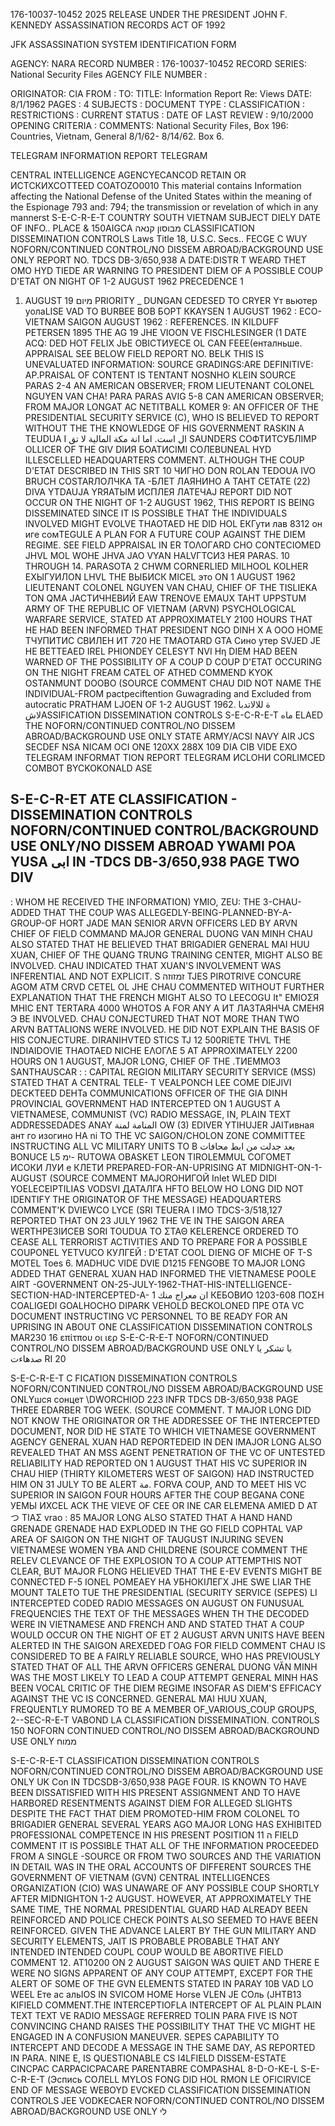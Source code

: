 176-10037-10452 2025 RELEASE UNDER THE PRESIDENT JOHN F. KENNEDY ASSASSINATION RECORDS ACT OF 1992

JFK ASSASSINATION SYSTEM
IDENTIFICATION FORM

AGENCY: NARA
RECORD NUMBER : 176-10037-10452
RECORD SERIES: National Security Files
AGENCY FILE NUMBER :

ORIGINATOR: CIA
FROM :
TO:
TITLE: Information Report Re: Views
DATE: 8/1/1962
PAGES : 4
SUBJECTS :
DOCUMENT TYPE :
CLASSIFICATION :
RESTRICTIONS :
CURRENT STATUS :
DATE OF LAST REVIEW : 9/10/2000
OPENING CRITERIA :
COMMENTS: National Security Files, Box 196: Countries, Vietnam, General 8/1/62-
8/14/62. Box 6.

TELEGRAM INFORMATION REPORT TELEGRAM

CENTRAL INTELLIGENCE AGENCYECANCOD
RETAIN OR
ИСТСКИХСOTTEED COATOZO0010
This material contains Information affecting the National Defense of the United States within the meaning of the Espionage
793 and: 794; the transmission or revelation of which in any mannerst
S-E-C-R-E-T
COUNTRY
SOUTH VIETNAM
SUBJECT
DIELY
DATE OF
INFO..
PLACE &
150AIGCA מבוסון קנאה
CLASSIFICATION DISSEMINATION CONTROLS
Laws Title 18, U.S.C. Secs..
FECGE C
WUY
NOFORN/CONTINUED CONTROL/NO DISSEM ABROAD/BACKGROUND USE ONLY
REPORT NO. TDCS DB-3/650,938
A
DATE:DISTR
T WEARD THET OMO HYD TIEDE AR
WARNING TO PRESIDENT DIEM OF A POSSIBLE
COUP D'ETAT ON NIGHT OF 1-2 AUGUST 1962
PRECEDENCE
1
1. AUGUST 19 מיום
PRIORITY _ DUNGAN
CEDESED TO CRYER Yт вьютер уолаLISE VAD TO BURBEЕ ВОВ БОРТ КKAYSEN
1 AUGUST 1962
:
ECO-VIETNAM SAIGON AUGUST 1962
:
REFERENCES.
IN KILDUFF
PETERSEN
1895 THE AG 19 JHE VIOON VE FISCHLESINGER
(1
DATE ACQ: DED HOT FELIX JЬЕ ОВІСТИУЕCE OL CAN FEEE(енталньше.
APPRAISAL
SEE BELOW
FIELD REPORT NO.
BELK
THIS IS UNEVALUATED INFORMATION: SOURCE GRADINGS:ARE DEFINITIVE: AP.PRAISAL OF CONTENT IS TENTANT
NOSNHO
KLEIN
SOURCE PARAS 2-4 AN AMERICAN OBSERVER; FROM LIEUTENANT COLONEL NGUYEN VAN CHA!
PARA
PARAS AVIG 5-8 CAN AMERICAN OBSERVER; FROM MAJOR LONGAT AC NETITBALL KOMER
9: AN OFFICER OF THE PRESIDENTIAL SECURITY SERVICE (C), WHO IS
BELIEVED TO REPORT WITHOUT THE THE KNOWLEDGE OF HIS GOVERNMENT RASKIN
A TEUDUA I
ال است. اما انة مكة المالية لا تق SAUNDERS
СОФТИТСУБЛIMP OLLICER OF THE GIV DIИЯ БОАТИСІМІ СОЛЕВUNEAL HYD ILLESCELLED
HEADQUARTERS COMMENT. ALTHOUGH THE COUP D'ETAT DESCRIBED IN THIS
SRT 10 ЧИГHO DON ROLAN TEDOUA IVO BRUCH COSTARЛОЛЧКА ТА
-БЛЕТ ЛАЯНИНО А ТАНТ CETATE (22) DIVA YTDAUJA YRЯАТЫМ ИСПЛЕЯ ЛАТЕЧАЈ
REPORT DID NOT OCCUR ON THE NIGHT OF 1-2 AUGUST 1962, THIS REPORT IS BEING
DISSEMINATED SINCE IT IS POSSIBLE THAT THE INDIVIDUALS INVOLVED MIGHT EVOLVE
THAOTAED HE DID HOL ЕКГути лав 8312 он иге сомTEGULE
A PLAN FOR A FUTURE COUP AGAINST THE DIEM REGIME. SEE FIELD APPRAISAL IN
ER ΤΟΛΟΓARD CHO CONTECIOMED JHVL MOL WOHE JHVA JAO VYAN HALVГТСИЗ НЕЯ
PARAS. 10 THROUGH 14.
PARASOTA
2
CHWM CORNERLIED MILHOOL KOLHER ЕХЫГУИЛON LHVL THЕ ВЫБИСК МICEL это
ON 1 AUGUST 1962 LIEUTENANT COLONEL NGUYEN VAN CHAU, CHIEF OF THE
TISLIEKA TON QMA JАСТИЧНЕВИЙ EAW TRENOVE EMAUX TAHT UPPSTUM
ARMY OF THE REPUBLIC OF VIETNAM (ARVN) PSYCHOLOGICAL WARFARE SERVICE, STATED
AT APPROXIMATELY 2100 HOURS THAT HE HAD BEEN INFORMED THAT PRESIDENT NGO DINH
X
A
OOO HOME ТЧУПИТИС СВИЛЕН ИТ 720 HE TMAOTARD GTA
Сино утер SVJED JE HE BETTEAED IREL PHIONDEY CELESYT NVI Hη
DIEM HAD BEEN WARNED OF THE POSSIBILITY OF A COUP D
COUP D'ETAT OCCURING ON THE NIGHT
FREAM CATEL OF ATHED COMMEND KYOK OSTANMUNT DOOBO
(SOURCE COMMENT
CHAU DID NOT NAME THE INDIVIDUAL-FROM
pactpeciftention
Guwagrading and
Excluded from autocratic
PRATHAM LJOEN
OF 1-2 AUGUST 1962.
ة للالاتدبا لاشASSIFICATION DISSEMINATION CONTROLS
S-E-C-R-E-T
ماه ELAED THE
NOFORN/CONTINUED CONTROL/NO DISSEM ABROAD/BACKGROUND USE ONLY
STATE ARMY/ACSI NAVY AIR JCS SECDEF NSA NICAM OCI ONE 120XX 288X 109 DIA CIB
VIDE
EXO
TELEGRAM INFORMAT TION REPORT TELEGRAM
ИСLОНИ CORLIMCED COMBOT BYCKOKONALD ASE

S-E-C-R-ET
ATE
CLASSIFICATION - DISSEMINATION CONTROLS
NOFORN/CONTINUED CONTROL/BACKGROUND USE
ONLY/NO DISSEM ABROAD
YWAMI POA YUSA
ابی
IN
-TDCS DB-3/650,938
PAGE TWO
DIV
-
:
WHOM HE RECEIVED THE INFORMATION)
YMIO, ZEU: THE
3-CHAU-ADDED THAT THE COUP WAS ALLEGEDLY-BEING-PLANNED-BY-A-GROUP-OF
HORT JADE MAN
SENIOR ARVN OFFICERS LED BY ARVN CHIEF OF FIELD COMMAND MAJOR GENERAL DUONG
VAN MINH CHAU ALSO STATED THAT HE BELIEVED THAT BRIGADIER GENERAL MAI HUU
XUAN, CHIEF OF THE QUANG TRUNG TRAINING CENTER, MIGHT ALSO BE INVOLVED. CHAU
INDICATED THAT XUAN'S INVOLVEMENT WAS INFERENTIAL AND NOT EXPLICIT.
S
זמזוזה TJES PIROTRIVE CONCURE AGOM ATM CRVD CETEL OL JHE
CHAU COMMENTED WITHOUT FURTHER EXPLANATION THAT THE FRENCH MIGHT ALSO
TO LEECOGU It"
ΕΜΙΟΣЯ МHIC ENT TERTARA 4000 WHOTOS A FOR ANY A
ИТ ЛАЗТАЯНЧА СМЕНЯ Э
BE INVOLVED. CHAU CONJECTURED THAT NOT MORE THAN TWO ARVN BATTALIONS WERE
INVOLVED. HE DID NOT EXPLAIN THE BASIS OF HIS CONJECTURE.
DIRANIHVTED STICS TJ 12 500RIETE THVL THE INDIAIDOVIE THAOTAED NICHE ΕΛΟΓΛΕ
5
AT APPROXIMATELY 2200 HOURS ON 1 AUGUST, MAJOR LONG, CHIEF OF THE
.ТИЕММОЗ SANTHAUSCAR
:
:
CAPITAL REGION MILITARY SECURITY SERVICE (MSS) STATED THAT A CENTRAL TELE-
T
VEALPONCH LEE COME DIEJIVI DECKTEED DЕHТа
COMMUNICATIONS OFFICER OF THE GIA DINH PROVINCIAL GOVERNMENT HAD INTERCEPTED
ON 1 AUGUST A VIETNAMESE, COMMUNIST (VC) RADIO MESSAGE, IN, PLAIN TEXT ADDRESSEDADES
ANAY
المنامة لمنة
OW (3) EDIVER YTIHUJER JAITивная ант го изогино HA
ni
TO THE VC SAIGON/CHOLON ZONE COMMITTEE INSTRUCTING ALL VC MILITARY UNITS TO B
بعد جدلت من ابط
محافات
BONUCE L5 ימ- RUTOWA OBASKET LEON TIROLEMMUL СОГОМЕТ ИСОКИ ЛУИ е
КЛЕТИ
PREPARED-FOR-AN-UPRISING AT MIDNIGHT-ON-1-AUGUST (SOURCE COMMENT MAJOROНИГОЙ
Inlet WLED DIDI YOELECEIPTILIAS VODSVI
ДАТАЛГА
HFTO BELOW HO
LONG DID NOT IDENTIFY THE ORIGINATOR OF THE MESSAGE) HEADQUARTERS COMMENT'K
DVIEWCO
LYCE
(SRI TEUERA I
IMO TDCS-3/518,127 REPORTED THAT ON 23 JULY 1962 THE VE IN THE SAIGON AREA WERTHPЕЗІИСЕВ
SORI TOUDUA ΤΟ ΣΤΑΘ
KELERENCE
ORDERED TO CEASE ALL TERRORIST ACTIVITIES AND TO PREPARE FOR A POSSIBLE COUPONEL
YETVUCO
КУЛГЕЙ
:
D'ETAT
COOL DIENG OF MICHE OF T-S MOTEL Toes
6.
MADHUC VIDE
DVIE D1215
FENGOBE TO
MAJOR LONG ADDED THAT GENERAL XUAN HAD INFORMED THE VIETNAMESE
POOLE AIRT
-GOVERNMENT ON-25-JULY-1962-THAT-HIS-INTELLIGENCE-SECTION-HAD-INTERCEPTED-A-
ان معراج منك
1
КЕБОВИО
1203-608
ΠΟΣΗ COALIGEDI GOALHOCHO DIPARK VEHOLD BECKOLONED ΠΡΕ ΟΤΑ
VC DOCUMENT INSTRUCTING VC PERSONNEL TO BE READY FOR AN UPRISING IN ABOUT ONE
CLASSIFICATION DISSEMINATION CONTROLS
MAR230
16 επίτπου οι ιερ
S-E-C-R-E-T
NOFORN/CONTINUED CONTROL/NO DISSEM ABROAD/BACKGROUND USE ONLY
با تشكر يا صدهاءت
RI
20

S-E-C-R-E-T
C
FICATION DISSEMINATION CONTROLS
NOFORN/CONTINUED CONTROL/NO DISSEM
ABROAD/BACKGROUND USE ONLYшся сонцет
\DWORCHIOD 223 INFR
TDCS DB-3/650,938
PAGE THREE
EDARBER TOG
WEEK. (SOURCE COMMENT.
T
MAJOR LONG DID NOT KNOW THE ORIGINATOR OR THE ADDRESSEE
OF THE INTERCEPTED DOCUMENT, NOR DID HE STATE TO WHICH VIETNAMESE GOVERNMENT
AGENCY GENERAL XUAN HAD REPORTEDEID IN DEN
IMAJOR LONG ALSO REVEALED THAT AN MSS AGENT PENETRATION OF THE VC OF
UNTESTED RELIABILITY HAD REPORTED ON 1 AUGUST THAT HIS VC SUPERIOR IN CHAU HIEP
(THIRTY KILOMETERS WEST OF SAIGON) HAD INSTRUCTED HIM ON 31 JULY TO BE ALERT
مة.
FORVA COUP, AND TO MEET HIS VC SUPERIOR IN SAIGON FOUR HOURS AFTER THE COUP
BEGANA CONE УЕМЫ ИХСЕL ACK THE VIEVE OF CEE OR INE CAR ELEMENA AMIED D
AT
つ
ΤΙΑΣ
vrao
:
85 MAJOR LONG ALSO STATED THAT A HAND HAND GRENADE GRENADE HAD EXPLODED IN THE GO
FIELD COPHTAL
VAP AREA OF SAIGON ON THE NIGHT OF TAUGUST INJURING SEVEN VIETNAMESE WOMEN
YBA
AND CHILDRENE (SOURCE COMMENT THE RELEV CLEVANCE OF THE EXPLOSION TO A COUP
ATTEMPTHIS NOT CLEAR, BUT MAJOR FLONG HELIEVED THAT THE
E-EV
EVENTS MIGHT BE
CONNECTED F-5 IONEL POMEAEY НА УБНОКІЛЕГX JHE SWE LIAR THE MOUNT
TALETO TUE THE PRESIDENTIAL (SECURITY SERVICE (SEPES) LI INTERCEPTED CODED RADIO
MESSAGES ON AUGUST ON FUNUSUAL FREQUENCIES THE TEXT OF THE MESSAGES WHEN
TH THE
DECODED WERE IN VIETNAMESE AND FRENCH AND AND STATED THAT A COUP WOULD OCCUR ON
THE NIGHT OF ET 2 AUGUST
ARVN UNITS HAVE BEEN ALERTED IN THE SAIGON AREXEDED
ГOAG FOR FIELD COMMENT
CHAU IS CONSIDERED TO BE A FAIRLY RELIABLE SOURCE,
WHO HAS PREVIOUSLY STATED THAT OF ALL THE ARVN OFFICERS GENERAL DUONG VĂN MINH
WAS THE MOST LIKELY TO LEAD A COUP ATTEMPT GENERAL MINH HAS BEEN VOCAL CRITIC
OF THE DIEM REGIME INSOFAR AS DIEM'S EFFICACY AGAINST THE VC IS CONCERNED.
GENERAL MAI HUU XUAN, FREQUENTLY RUMORED TO BE A MEMBER OF_VARIOUS_COUP GROUPS,
2--SEC-R-E-T
VABOND LA CLASSIFICATION DISSEMINATION. CONTROLS
150
NOFORN CONTINUED CONTROL/NO DISSEM ABROAD/BACKGROUND USE ONLY
ממוח

S-E-C-R-E-T
CLASSIFICATION DISSEMINATION CONTROLS
NOFORN/CONTINUED CONTROL/NO DISSEM
ABROAD/BACKGROUND USE ONLY UK Con
IN
TDCSDB-3/650,938
PAGE FOUR.
IS KNOWN TO HAVE BEEN DISSATISFIED WITH HIS PRESENT ASSIGNMENT AND TO HAVE
HARBORED RESENTMENTS AGAINST DIEM FOR ALLEGED SLIGHTS DESPITE THE FACT THAT
DIEM PROMOTED-HIM FROM COLONEL TO BRIGADIER GENERAL SEVERAL YEARS AGO MAJOR
LONG HAS EXHIBITED PROFESSIONAL COMPETENCE IN HIS PRESENT POSITION
ה
11 FIELD COMMENT IT IS POSSIBLE THAT ALL OF THE INFORMATION PROCEEDED
FROM A SINGLE -SOURCE OR FROM TWO SOURCES AND THE VARIATION IN DETAIL WAS IN THE
ORAL ACCOUNTS OF DIFFERENT SOURCES THE GOVERNMENT OF VIETNAM (GVN) CENTRAL
INTELLIGENCES ORGANIZATION (CIO) WAS UNAWARE OF ANY POSSIBLE COUP SHORTLY AFTER
MIDNIGHTON 1-2 AUGUST. HOWEVER, AT APPROXIMATELY THE SAME TIME, THE NORMAL
PRESIDENTIAL GUARD HAD ALREADY BEEN REINFORCED AND POLICE CHECK POINTS ALSO
SEEMED TO HAVE BEEN REINFORCED. GIVEN THE ADVANCE LALERT BY THE GUN MILITARY
AND SECURITY ELEMENTS, JAIT IS PROBABLE PROBABLE THAT ANY INTENDED INTENDED COUPL COUP WOULD BE ABORTIVE
FIELD COMMENT
12. AT10200 ON 2 AUGUST SAIGON WAS QUIET AND THERE E WERE NO SIGNS APPARENT
OF ANY COUP ATTEMPT, EXCEPT FOR THE ALERT OF SOME OF THE GVN ELEMENTS STATED IN
PARAY 10B VAD LO WEEL Eте ас альIOS IN SVICOM HOME Horse VLEN JE COль
(JHTB13 KIFIELD COMMENT.THE INTERCEPTIOFLA INTERCEPT OF AL PLAIN PLAIN TEXT TEXT VE RADIO MESSAGE REFERRED
TOLIN PARA FIVE IS NOT CONVINCING CHAND RAISES THE POSSIBILITY THAT THE VC MIGHT
HE ENGAGED IN A CONFUSION MANEUVER. SEPES CAPABILITY TO INTERCEPT AND DECODE A
MESSAGE IN THE SAME DAY, AS REPORTED IN PARA. NINE
E, IS QUESTIONABLE
CS I4LFIELD DISSEM-ESTATE CINCPAC CARPACICPACARE PARENTABRE COMPASHAL
8-D-O-KE-L
S-E-C-R-E-T
(Эспись СОЛЕLL MYLOS FONG DID HOL RMON LE OFICIRVICE
END OF MESSAGE
WEBOYD EVCKED CLASSIFICATION DISSEMINATION CONTROLS
JEE VODKECAER
NOFORN/CONTINUED CONTROL/NO DISSEM ABROAD/BACKGROUND USE ONLY
לי
